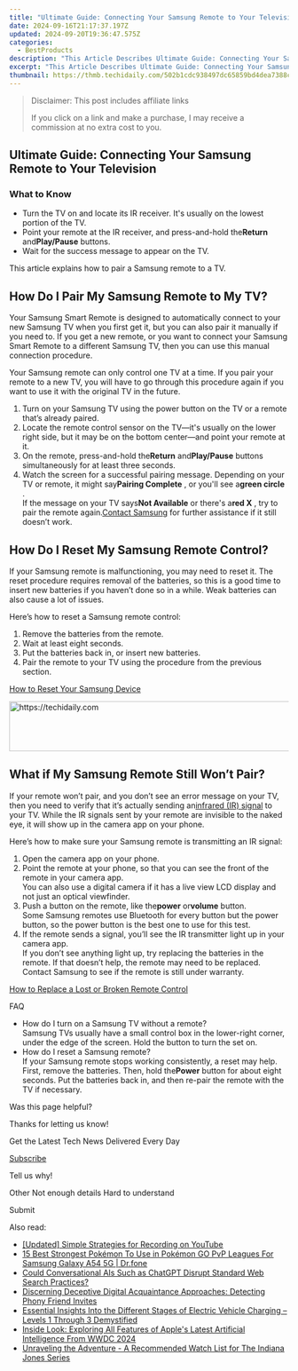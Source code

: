 ```yaml
---
title: "Ultimate Guide: Connecting Your Samsung Remote to Your Television"
date: 2024-09-16T21:17:37.197Z
updated: 2024-09-20T19:36:47.575Z
categories:
  - BestProducts
description: "This Article Describes Ultimate Guide: Connecting Your Samsung Remote to Your Television"
excerpt: "This Article Describes Ultimate Guide: Connecting Your Samsung Remote to Your Television"
thumbnail: https://thmb.techidaily.com/502b1cdc938497dc65859bd4dea7388cbc83b5388aae8627911832c708fd7626.jpg
---
```


>  Disclaimer: This post includes affiliate links
>
>  If you click on a link and make a purchase, I may receive a commission at no extra cost to you.
>

## Ultimate Guide: Connecting Your Samsung Remote to Your Television
### What to Know

* Turn the TV on and locate its IR receiver. It's usually on the lowest portion of the TV.
* Point your remote at the IR receiver, and press-and-hold the**Return** and**Play/Pause** buttons.
* Wait for the success message to appear on the TV.

 This article explains how to pair a Samsung remote to a TV.

## How Do I Pair My Samsung Remote to My TV?

 Your Samsung Smart Remote is designed to automatically connect to your new Samsung TV when you first get it, but you can also pair it manually if you need to. If you get a new remote, or you want to connect your Samsung Smart Remote to a different Samsung TV, then you can use this manual connection procedure.  

 Your Samsung remote can only control one TV at a time. If you pair your remote to a new TV, you will have to go through this procedure again if you want to use it with the original TV in the future.

1. Turn on your Samsung TV using the power button on the TV or a remote that’s already paired.
2. Locate the remote control sensor on the TV—it's usually on the lower right side, but it may be on the bottom center—and point your remote at it.
3. On the remote, press-and-hold the**Return** and**Play/Pause** buttons simultaneously for at least three seconds.
4. Watch the screen for a successful pairing message. Depending on your TV or remote, it might say**Pairing Complete** , or you'll see a**green circle** .  
 If the message on your TV says**Not Available** or there's a**red X** , try to pair the remote again.[Contact Samsung](https://shop-links.co/link/?exclusive=1&publisher_slug=itechdaily19598&url=https%3A%2F%2Fwww.samsung.com%2Fus%2Fsupport%2Fcontact%2F) for further assistance if it still doesn’t work.

## How Do I Reset My Samsung Remote Control?

 If your Samsung remote is malfunctioning, you may need to reset it. The reset procedure requires removal of the batteries, so this is a good time to insert new batteries if you haven’t done so in a while. Weak batteries can also cause a lot of issues.

 Here’s how to reset a Samsung remote control:  

1. Remove the batteries from the remote.
2. Wait at least eight seconds.
3. Put the batteries back in, or insert new batteries.
4. Pair the remote to your TV using the procedure from the previous section.

[How to Reset Your Samsung Device](https://www.lifewire.com/reset-samsung-device-4156933)

<!-- affiliate ads begin -->
<a href="https://imp.i357552.net/c/5597632/863035/11832" target="_top" id="863035">
  <img src="//a.impactradius-go.com/display-ad/11832-863035" border="0" alt="https://techidaily.com" width="728" height="90"/>
</a>
<img height="0" width="0" src="https://imp.i357552.net/i/5597632/863035/11832" style="position:absolute;visibility:hidden;" border="0" />
<!-- affiliate ads end -->

## What if My Samsung Remote Still Won’t Pair?

 If your remote won’t pair, and you don’t see an error message on your TV, then you need to verify that it’s actually sending an[infrared (IR) signal](https://www.lifewire.com/what-is-an-ir-remote-control-5194485) to your TV. While the IR signals sent by your remote are invisible to the naked eye, it will show up in the camera app on your phone.  
  
 Here’s how to make sure your Samsung remote is transmitting an IR signal:

1. Open the camera app on your phone.
2. Point the remote at your phone, so that you can see the front of the remote in your camera app.  
 You can also use a digital camera if it has a live view LCD display and not just an optical viewfinder.
3. Push a button on the remote, like the**power** or**volume** button.  
 Some Samsung remotes use Bluetooth for every button but the power button, so the power button is the best one to use for this test.
4. If the remote sends a signal, you’ll see the IR transmitter light up in your camera app.  
 If you don’t see anything light up, try replacing the batteries in the remote. If that doesn’t help, the remote may need to be replaced. Contact Samsung to see if the remote is still under warranty.

[How to Replace a Lost or Broken Remote Control](https://www.lifewire.com/replace-remote-control-3276136)

 FAQ

* How do I turn on a Samsung TV without a remote?  
 Samsung TVs usually have a small control box in the lower-right corner, under the edge of the screen. Hold the button to turn the set on.
* How do I reset a Samsung remote?  
 If your Samsung remote stops working consistently, a reset may help. First, remove the batteries. Then, hold the**Power** button for about eight seconds. Put the batteries back in, and then re-pair the remote with the TV if necessary.

Was this page helpful?

Thanks for letting us know!

 Get the Latest Tech News Delivered Every Day

[Subscribe](https://www.lifewire.com/#)

Tell us why!

 Other  Not enough details  Hard to understand

 Submit

<ins class="adsbygoogle"
     style="display:block"
     data-ad-format="autorelaxed"
     data-ad-client="ca-pub-7571918770474297"
     data-ad-slot="1223367746"></ins>

<ins class="adsbygoogle"
     style="display:block"
     data-ad-client="ca-pub-7571918770474297"
     data-ad-slot="8358498916"
     data-ad-format="auto"
     data-full-width-responsive="true"></ins>

<span class="atpl-alsoreadstyle">Also read:</span>
<div><ul>
<li><a href="https://screen-video-capture.techidaily.com/updated-simple-strategies-for-recording-on-youtube/"><u>[Updated] Simple Strategies for Recording on YouTube</u></a></li>
<li><a href="https://android-pokemon-go.techidaily.com/15-best-strongest-pokemon-to-use-in-pokemon-go-pvp-leagues-for-samsung-galaxy-a54-5g-drfone-by-drfone-virtual-android/"><u>15 Best Strongest Pokémon To Use in Pokémon GO PvP Leagues For Samsung Galaxy A54 5G | Dr.fone</u></a></li>
<li><a href="https://tech-haven.techidaily.com/could-conversational-ais-such-as-chatgpt-disrupt-standard-web-search-practices/"><u>Could Conversational AIs Such as ChatGPT Disrupt Standard Web Search Practices?</u></a></li>
<li><a href="https://tech-renaissance.techidaily.com/discerning-deceptive-digital-acquaintance-approaches-detecting-phony-friend-invites/"><u>Discerning Deceptive Digital Acquaintance Approaches: Detecting Phony Friend Invites</u></a></li>
<li><a href="https://tech-renaissance.techidaily.com/essential-insights-into-the-different-stages-of-electric-vehicle-charging-levels-1-through-3-demystified/"><u>Essential Insights Into the Different Stages of Electric Vehicle Charging – Levels 1 Through 3 Demystified</u></a></li>
<li><a href="https://tech-revival.techidaily.com/inside-look-exploring-all-features-of-apples-latest-artificial-intelligence-from-wwdc-2024/"><u>Inside Look: Exploring All Features of Apple's Latest Artificial Intelligence From WWDC 2024</u></a></li>
<li><a href="https://tech-renaissance.techidaily.com/unraveling-the-adventure-a-recommended-watch-list-for-the-indiana-jones-series/"><u>Unraveling the Adventure - A Recommended Watch List for The Indiana Jones Series</u></a></li>
</ul></div>

